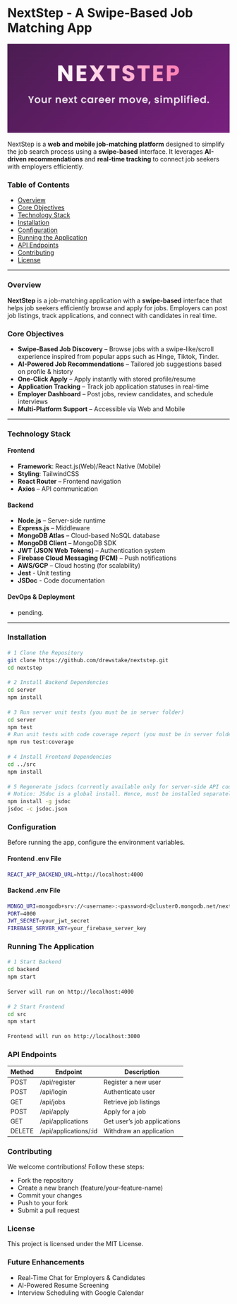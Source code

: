 # NextStep - A Swipe-Based Job Matching App

<img src="src/assets/NextStep_Logo.png">

NextStep is a **web and mobile job-matching platform** designed to simplify the job search process using a **swipe-based** interface. It leverages **AI-driven recommendations** and **real-time tracking** to connect job seekers with employers efficiently.

###  Table of Contents
- [Overview](#overview)
- [Core Objectives](#core-objectives)
- [Technology Stack](#technology-stack)
- [Installation](#installation)
- [Configuration](#configuration)
- [Running the Application](#running-the-application)
- [API Endpoints](#api-endpoints)
- [Contributing](#contributing)
- [License](#license)
---

### Overview 

**NextStep** is a job-matching application with a **swipe-based** interface that helps job seekers efficiently browse and apply for jobs. Employers can post job listings, track applications, and connect with candidates in real time.


### **Core Objectives** 
- **Swipe-Based Job Discovery** – Browse jobs with a swipe-like/scroll experience inspired from popular apps such as Hinge, Tiktok, Tinder.
- **AI-Powered Job Recommendations** – Tailored job suggestions based on profile & history  
- **One-Click Apply** – Apply instantly with stored profile/resume  
- **Application Tracking** – Track job application statuses in real-time  
- **Employer Dashboard** – Post jobs, review candidates, and schedule interviews  
- **Multi-Platform Support** – Accessible via Web and Mobile  

---

### **Technology Stack** 

#### **Frontend**
- **Framework**: React.js(Web)/React Native (Mobile)
- **Styling**: TailwindCSS
- **React Router** – Frontend navigation
- **Axios** – API communication

#### **Backend**
- **Node.js** – Server-side runtime
- **Express.js** – Middleware
- **MongoDB Atlas** – Cloud-based NoSQL database
- **MongoDB Client** – MongoDB SDK
- **JWT (JSON Web Tokens)** – Authentication system
- **Firebase Cloud Messaging (FCM)** – Push notifications
- **AWS/GCP** – Cloud hosting (for scalability)
- **Jest** - Unit testing
- **JSDoc** - Code documentation


#### **DevOps & Deployment**
- pending.

---

### **Installation** 
```bash
# 1 Clone the Repository
git clone https://github.com/drewstake/nextstep.git
cd nextstep

# 2 Install Backend Dependencies
cd server
npm install

# 3 Run server unit tests (you must be in server folder)
cd server
npm test
# Run unit tests with code coverage report (you must be in server folder)
npm run test:coverage 

# 4 Install Frontend Dependencies
cd ../src
npm install

# 5 Regenerate jsdocs (currently available only for server-side API code but must be run from the NextStep root folder where the README.md file is located)
# Notice: JSdoc is a global install. Hence, must be installed separately.
npm install -g jsdoc
jsdoc -c jsdoc.json
```
### **Configuration**
Before running the app, configure the environment variables.

#### Frontend .env File
```bash
REACT_APP_BACKEND_URL=http://localhost:4000
```

#### Backend .env File
```bash
MONGO_URI=mongodb+srv://<username>:<password>@cluster0.mongodb.net/nextstep
PORT=4000
JWT_SECRET=your_jwt_secret
FIREBASE_SERVER_KEY=your_firebase_server_key
```

### **Running The Application**
```bash
# 1 Start Backend
cd backend
npm start

Server will run on http://localhost:4000

# 2 Start Frontend
cd src
npm start

Frontend will run on http://localhost:3000
```
### **API Endpoints**
|Method	 |    Endpoint	            |    Description                |
|--------|--------------------------|-------------------------------|
|POST	 |  /api/register	        |   Register a new user         |
|POST	 |  /api/login	            |   Authenticate user           |
|GET	 |  /api/jobs	            |   Retrieve job listings       |
|POST	 |  /api/apply	            |   Apply for a job             |
|GET	 |  /api/applications       |	Get user’s job applications |
|DELETE	 |  /api/applications/:id	|   Withdraw an application     |


### **Contributing**
We welcome contributions! Follow these steps:

- Fork the repository 
- Create a new branch (feature/your-feature-name)
- Commit your changes
- Push to your fork
- Submit a pull request

### **License**
This project is licensed under the MIT License.

### **Future Enhancements**
- Real-Time Chat for Employers & Candidates
- AI-Powered Resume Screening
- Interview Scheduling with Google Calendar
